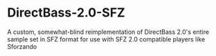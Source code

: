 # DirectBass-2.0-SFZ
A custom, somewhat-blind reimplementation of DirectBass 2.0's entire sample set in SFZ format for use with SFZ 2.0 compatible players like Sforzando
